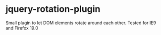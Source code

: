 jquery-rotation-plugin
======================

Small plugin to let DOM elements rotate around each other. Tested for IE9 and Firefox 19.0